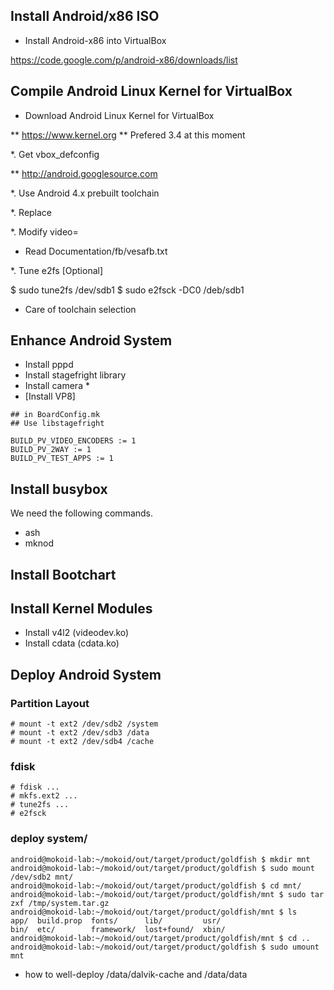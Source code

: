 ## Install Android/x86 ISO

* Install Android-x86 into VirtualBox

https://code.google.com/p/android-x86/downloads/list

## Compile Android Linux Kernel for VirtualBox

* Download Android Linux Kernel for VirtualBox 

** https://www.kernel.org
** Prefered 3.4 at this moment

*. Get vbox_defconfig

** http://android.googlesource.com

*. Use Android 4.x prebuilt toolchain

*. Replace 

*. Modify video=

* Read Documentation/fb/vesafb.txt

*. Tune e2fs [Optional]

$ sudo tune2fs /dev/sdb1
$ sudo e2fsck -DC0 /deb/sdb1


* Care of toolchain selection


## Enhance Android System

* Install pppd
* Install stagefright library
* Install camera *
* [Install VP8]


```
## in BoardConfig.mk
## Use libstagefright

BUILD_PV_VIDEO_ENCODERS := 1
BUILD_PV_2WAY := 1
BUILD_PV_TEST_APPS := 1
```

## Install busybox

We need the following commands.

* ash
* mknod


## Install Bootchart

## Install Kernel Modules

* Install v4l2 (videodev.ko)
* Install cdata (cdata.ko)

## Deploy Android System

### Partition Layout

```
# mount -t ext2 /dev/sdb2 /system
# mount -t ext2 /dev/sdb3 /data
# mount -t ext2 /dev/sdb4 /cache
```

### fdisk 

```
# fdisk ...
# mkfs.ext2 ...
# tune2fs ...
# e2fsck 
```

### deploy system/

```
android@mokoid-lab:~/mokoid/out/target/product/goldfish $ mkdir mnt
android@mokoid-lab:~/mokoid/out/target/product/goldfish $ sudo mount /dev/sdb2 mnt/
android@mokoid-lab:~/mokoid/out/target/product/goldfish $ cd mnt/
android@mokoid-lab:~/mokoid/out/target/product/goldfish/mnt $ sudo tar zxf /tmp/system.tar.gz 
android@mokoid-lab:~/mokoid/out/target/product/goldfish/mnt $ ls
app/  build.prop  fonts/      lib/         usr/
bin/  etc/        framework/  lost+found/  xbin/
android@mokoid-lab:~/mokoid/out/target/product/goldfish/mnt $ cd ..
android@mokoid-lab:~/mokoid/out/target/product/goldfish $ sudo umount mnt
```


* how to well-deploy /data/dalvik-cache and /data/data










